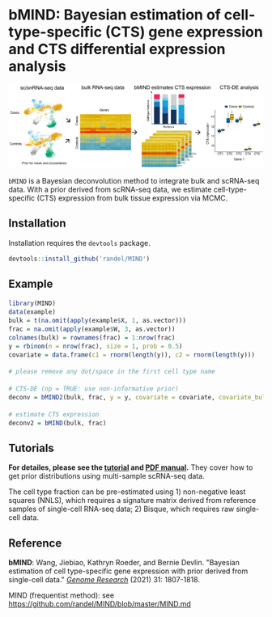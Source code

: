 bMIND: Bayesian estimation of cell-type-specific (CTS) gene expression and CTS differential expression analysis
===============================================================

![](man/bMIND.png)

`bMIND` is a Bayesian deconvolution method to integrate bulk and scRNA-seq data. With a prior derived from scRNA-seq data, we estimate cell-type-specific (CTS) expression from bulk tissue expression via MCMC.

## Installation

Installation requires the `devtools` package.

``` r
devtools::install_github('randel/MIND')
```
## Example

<!-- end list -->

``` r
library(MIND)
data(example)
bulk = t(na.omit(apply(example$X, 1, as.vector)))
frac = na.omit(apply(example$W, 3, as.vector))
colnames(bulk) = rownames(frac) = 1:nrow(frac)
y = rbinom(n = nrow(frac), size = 1, prob = 0.5)
covariate = data.frame(c1 = rnorm(length(y)), c2 = rnorm(length(y)))

# please remove any dot/space in the first cell type name

# CTS-DE (np = TRUE: use non-informative prior)
deconv = bMIND2(bulk, frac, y = y, covariate = covariate, covariate_bulk = 'c1', covariate_cts = 'c2', np = T)
 
# estimate CTS expression
deconv2 = bMIND(bulk, frac)
```

## Tutorials

**For detailes, please see the [tutorial](https://htmlpreview.github.io/?https://github.com/randel/MIND/blob/master/bMIND_tutorial.html) and [PDF
manual](https://github.com/randel/MIND/blob/master/MIND-manual.pdf).** They cover how to get prior distributions using multi-sample scRNA-seq data.

The cell type fraction can be pre-estimated using 1) non-negative least squares (NNLS), which requires a
signature matrix derived from reference samples of single-cell RNA-seq data; 2) Bisque, which requires raw single-cell data.

## Reference

**bMIND**: Wang, Jiebiao, Kathryn Roeder, and Bernie Devlin. "Bayesian estimation of cell type-specific gene expression with prior derived from single-cell data." [_Genome Research_](https://genome.cshlp.org/content/31/10/1807.full.pdf) (2021) 31: 1807-1818.

MIND (frequentist method): see https://github.com/randel/MIND/blob/master/MIND.md
